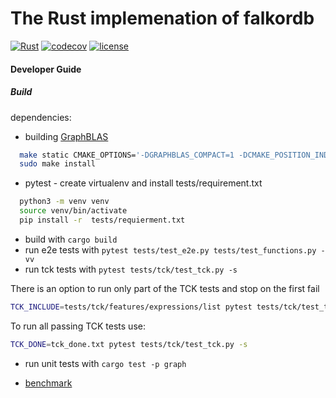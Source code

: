 # The Rust implemenation of falkordb

[![Rust](https://github.com/FalkorDB/falkordb-rs-next-gen/actions/workflows/rust-push.yml/badge.svg)](https://github.com/FalkorDB/falkordb-rs-next-gen/actions/workflows/rust-push.yml)
[![codecov](https://codecov.io/gh/FalkorDB/falkordb-rs-next-gen/branch/main/graph/badge.svg)](https://codecov.io/gh/FalkorDB/falkordb-rs-next-gen)
[![license](https://img.shields.io/badge/license-Server_Side_Public_License-green)](https://github.com/FalkorDB/falkordb-rs-next-gen/blob/main/LICENSE)

#### Developer Guide

##### Build

dependencies:

- building [GraphBLAS](https://github.com/DrTimothyAldenDavis/GraphBLAS.git)

```bash
  make static CMAKE_OPTIONS='-DGRAPHBLAS_COMPACT=1 -DCMAKE_POSITION_INDEPENDENT_CODE=on'
  sudo make install
 ```

- pytest - create virtualenv and install tests/requirement.txt

```bash
  python3 -m venv venv
  source venv/bin/activate
  pip install -r  tests/requierment.txt
```

- build with `cargo build`
- run e2e tests with `pytest tests/test_e2e.py tests/test_functions.py -vv`
- run tck tests with `pytest tests/tck/test_tck.py -s`

There is an option to run only part of the TCK tests and stop on the first fail

```bash
TCK_INCLUDE=tests/tck/features/expressions/list pytest tests/tck/test_tck.py -s
```

To run all passing TCK tests use:

```bash
TCK_DONE=tck_done.txt pytest tests/tck/test_tck.py -s
```

- run unit tests with `cargo test -p graph`

- [benchmark](https://falkordb.github.io/falkordb-rs-next-gen/dev/bench/)
